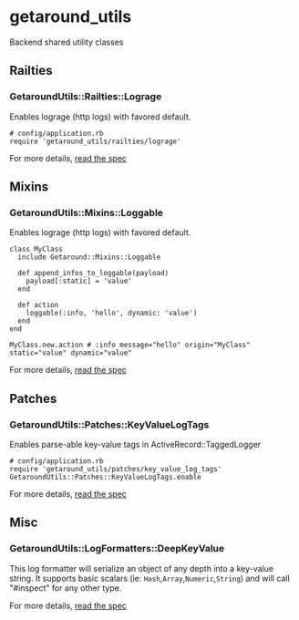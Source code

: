 # getaround_utils

Backend shared utility classes

## Railties

### GetaroundUtils::Railties::Lograge

Enables lograge (http logs) with favored default.
```
# config/application.rb
require 'getaround_utils/railties/lograge'
```

For more details, [read the spec](spec/getaround_utils/railties/lograge_spec.rb)

## Mixins

### GetaroundUtils::Mixins::Loggable

Enables lograge (http logs) with favored default.
```
class MyClass
  include Getaround::Mixins::Loggable

  def append_infos_to_loggable(payload)
    payload[:static] = 'value'
  end

  def action
    loggable(:info, 'hello', dynamic: 'value')
  end
end

MyClass.new.action # :info message="hello" origin="MyClass" static="value" dynamic="value"

```

For more details, [read the spec](spec/getaround_utils/mixins/loggable.rb)


## Patches

### GetaroundUtils::Patches::KeyValueLogTags

Enables parse-able key-value tags in ActiveRecord::TaggedLogger
```
# config/application.rb
require 'getaround_utils/patches/key_value_log_tags'
GetaroundUtils::Patches::KeyValueLogTags.enable
```

For more details, [read the spec](spec/getaround_utils/patches/key_value_log_tags_spec.rb)

## Misc

### GetaroundUtils::LogFormatters::DeepKeyValue

This log formatter will serialize an object of any depth into a key-value string.
It supports basic scalars (ie: `Hash`,`Array`,`Numeric`,`String`) and will call "#inspect" for any other type.

For more details, [read the spec](spec/getaround_utils/log_formatters/deep_key_value_spec.rb)


